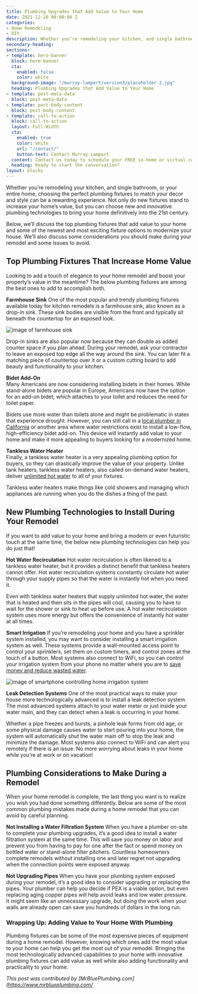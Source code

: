 ```yaml
---
title: Plumbing Upgrades that Add Value to Your Home
date: 2021-12-20 00:00:00 Z
categories:
- Home Remodeling
- DIY
description: Whether you’re remodeling your kitchen, and single bathroom, or your entire home, choosing the perfect plumbing fixtures to match your decor and style can be a rewarding experience. Learn more about upgrading your plumbing fixtures and adding value to your home.
secondary-heading:
sections:
- template: hero-banner
  block: hero-banner
  cta:
    enabled: false
    color: white
  background-image: "/murray-lampert/version3/placeholder-2.jpg"
  heading: Plumbing Upgrades that Add Value to Your Home
- template: post-meta-data
  block: post-meta-data
- template: post-body-content
  block: post-body-content
- template: call-to-action
  block: call-to-action
  layout: Full-Width
  cta:
    enabled: true
    color: white
    url: "/contact/"
    button-text: Contact Murray Lampert
  content: Contact us today to schedule your FREE in-home or virtual consultation.
  heading: Ready to start the conversation?
layout: blocks
---
```


Whether you’re remodeling your kitchen, and single bathroom, or your entire home, choosing the perfect plumbing fixtures to match your decor and style can be a rewarding experience. Not only do new fixtures stand to increase your home’s value, but you can choose new and innovative plumbing technologies to bring your home definitively into the 21st century.

Below, we’ll discuss the top plumbing fixtures that add value to your home and some of the newest and most exciting fixture options to modernize your house. We’ll also discuss some considerations you should make during your remodel and some issues to avoid.

## Top Plumbing Fixtures That Increase Home Value

Looking to add a touch of elegance to your home remodel and boost your property’s value in the meantime? The below plumbing fixtures are among the best ones to add to accomplish both.

**Farmhouse Sink**
One of the most popular and trendy plumbing fixtures available today for kitchen remodels is a farmhouse sink, also known as a drop-in sink. These sink bodies are visible from the front and typically sit beneath the countertop for an exposed look.

![image of farmhouse sink](https://cdn.shopify.com/s/files/1/1960/7081/articles/Copy_of_pros_and_cons_of_farmhouse_sinks_800x800.png?v=1593538627)

Drop-in sinks are also popular now because they can double as added counter space if you plan ahead. During your remodel, ask your contractor to leave an exposed top edge all the way around the sink. You can later fit a matching piece of countertop over it or a custom cutting board to add beauty and functionality to your kitchen.

**Bidet Add-On**  
Many Americans are now considering installing bidets in their homes. While stand-alone bidets are popular in Europe, Americans now have the option for an add-on bidet, which attaches to your toilet and reduces the need for toilet paper.

Bidets use more water than toilets alone and might be problematic in states that experience drought. However, you can still call in a [local plumber in California](https://www.mrblueplumbing.com/plumber/ca/) or another area where water restrictions exist to install a low-flow, high-efficiency bidet add-on. This device will instantly add value to your home and make it more appealing to buyers looking for a modernized home.

**Tankless Water Heater**  
Finally, a tankless water heater is a very appealing plumbing option for buyers, so they can drastically improve the value of your property. Unlike tank heaters, tankless water heaters, also called on-demand water heaters, deliver [unlimited hot water](https://www.energy.gov/energysaver/tankless-or-demand-type-water-heaters) to all of your fixtures.

Tankless water heaters make things like cold showers and managing which appliances are running when you do the dishes a thing of the past.

## New Plumbing Technologies to Install During Your Remodel

If you want to add value to your home and bring a modern or even futuristic touch at the same time, the below new plumbing technologies can help you do just that!

**Hot Water Recirculation**
Hot water recirculation is often likened to a tankless water heater, but it provides a distinct benefit that tankless heaters cannot offer. Hot water recirculation systems constantly circulate hot water through your supply pipes so that the water is instantly hot when you need it.

Even with tankless water heaters that supply unlimited hot water, the water that is heated and then sits in the pipes will cool, causing you to have to wait for the shower or sink to heat up before use. A hot water recirculation system uses more energy but offers the convenience of instantly hot water at all times.

**Smart Irrigation**
If you’re remodeling your home and you have a sprinkler system installed, you may want to consider installing a smart irrigation system as well. These systems provide a wall-mounted access point to control your sprinklers, set them on custom timers, and control zones at the touch of a button. Most systems also connect to WiFi, so you can control your irrigation system from your phone no matter where you are to [save money and reduce wasted water](https://www.epa.gov/watersense/watersense-labeled-controllers).

![image of smartphone controlling home irrigation system](https://www.hydropoint.com/wp-content/uploads/What-is-smart-irrigation-1.jpeg)

**Leak Detection Systems**
One of the most practical ways to make your house more technologically advanced is to install a leak detection system. The most advanced systems attach to your water meter or just inside your water main, and they can detect when a leak is occurring in your home.

Whether a pipe freezes and bursts, a pinhole leak forms from old age, or some physical damage causes water to start pouring into your home, the system will automatically shut the water main off to stop the leak and minimize the damage. Most systems also connect to WiFi and can alert you remotely if there is an issue. No more worrying about leaks in your home while you’re at work or on vacation!

## Plumbing Considerations to Make During a Remodel

When your home remodel is complete, the last thing you want is to realize you wish you had done something differently. Below are some of the most common plumbing mistakes made during a home remodel that you can avoid by careful planning.

**Not Installing a Water Filtration System**
When you have a plumber on-site to complete your plumbing upgrades, it’s a good idea to install a water filtration system at the same time. This will save you money on labor and prevent you from having to pay for one after the fact or spend money on bottled water or stand-alone filter pitchers. Countless homeowners complete remodels without installing one and later regret not upgrading when the connection points were exposed anyway.

**Not Upgrading Pipes**
When you have your plumbing system exposed during your remodel, it’s a good idea to consider upgrading or replacing the pipes. Your plumber can help you decide if PEX is a viable option, but even replacing aging copper pipes will help avoid leaks and low water pressure. It might seem like an unnecessary upgrade, but doing the work when your walls are already open can save you hundreds of dollars in the long run.

### Wrapping Up: Adding Value to Your Home With Plumbing
Plumbing fixtures can be some of the most expensive pieces of equipment during a home remodel. However, knowing which ones add the most value to your home can help you get the most out of your remodel. Bringing the most technologically advanced capabilities to your home with innovative plumbing fixtures can add value as well while also adding functionality and practicality to your home.

_This post was contributed by [MrBluePlumbing.com](https://www.mrblueplumbing.com/_
